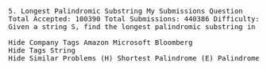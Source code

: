 <pre>
5. Longest Palindromic Substring My Submissions Question
Total Accepted: 100390 Total Submissions: 440386 Difficulty: Medium
Given a string S, find the longest palindromic substring in S. You may assume that the maximum length of S is 1000, and there exists one unique longest palindromic substring.

Hide Company Tags Amazon Microsoft Bloomberg
Hide Tags String
Hide Similar Problems (H) Shortest Palindrome (E) Palindrome Permutation (H) Palindrome Pairs

</pre>
